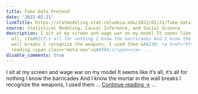 ```yaml
---
title: Fake Data Pretend
date: '2022-02-21'
linkTitle: https://statmodeling.stat.columbia.edu/2022/02/21/fake-data-pretend/
source: Statistical Modeling, Causal Inference, and Social Science
description: I sit at my screen and wage war on my model It seems like it&#8217;s
  all, it&#8217;s all for nothing I know the barricades And I know the mortar in the
  wall breaks I recognize the weapons, I used them &#8230; <a href="https://statmodeling.stat.columbia.edu/2022/02/21/fake-data-pretend/">Continue
  reading <span class="meta-nav">&#8594;</span></a> ...
disable_comments: true
---
```

I sit at my screen and wage war on my model It seems like it&#8217;s all, it&#8217;s all for nothing I know the barricades And I know the mortar in the wall breaks I recognize the weapons, I used them &#8230; <a href="https://statmodeling.stat.columbia.edu/2022/02/21/fake-data-pretend/">Continue reading <span class="meta-nav">&#8594;</span></a> ...